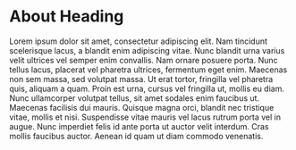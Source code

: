 # About Heading

Lorem ipsum dolor sit amet, consectetur adipiscing elit. Nam tincidunt scelerisque lacus, a blandit enim adipiscing vitae. Nunc blandit urna varius velit ultrices vel semper enim convallis. Nam ornare posuere porta. Nunc tellus lacus, placerat vel pharetra ultrices, fermentum eget enim. Maecenas non sem massa, sed volutpat massa. Ut erat tortor, fringilla vel pharetra quis, aliquam a quam. Proin est urna, cursus vel fringilla ut, mollis eu diam. Nunc ullamcorper volutpat tellus, sit amet sodales enim faucibus ut. Maecenas facilisis dui mauris. Quisque magna orci, blandit nec tristique vitae, mollis et nisi. Suspendisse vitae mauris vel lacus rutrum porta vel in augue. Nunc imperdiet felis id ante porta ut auctor velit interdum. Cras mollis faucibus auctor. Aenean id quam ut diam commodo venenatis.
